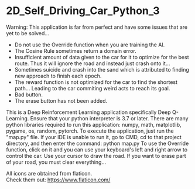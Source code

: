 # 2D_Self_Driving_Car_Python_3

Warning: This application is far from perfect and have some issues that are yet to be solved... 
- Do not use the Override function when you are training the AI.
- The Cosine Rule sometimes return a domain error.
- Insufficient amount of data given to the car for it to optimize for the best route. Thus it will ignore the road and instead just crash onto it... 
- Sometimes suicide and crash into the sand which is attributed to finding new approach to finish each epoch.
- The reward function is not optimized for the car to find the shortest path... Leading to the car commiting weird acts to reach its goal. 
- Bad button. 
- The erase button has not been added. 

This is a Deep Reinforcement Learning application specifically Deep Q-Learning. 
Ensure that your python interpreter is 3.7 or later. 
There are many python libraries required to run this application: numpy, math, matplotlib, pygame, os, random, pytorch.
To execute the application, just run the "map.py" file. 
If your IDE is unable to run it, go to CMD, cd to that project directory, and then enter the command: python map.py
To use the Override function, click on it and you can use your keyboard's left and right arrow to control the car.
Use your cursor to draw the road.
If you want to erase part of your road, you must clear everything...

All icons are obtained from flaticon.  
Check them out: https://www.flaticon.com/
